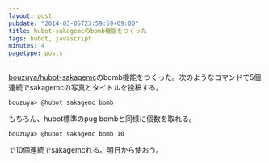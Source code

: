 ```yaml
---
layout: post
pubdate: "2014-03-05T23:59:59+09:00"
title: hubot-sakagemcのbomb機能をつくった
tags: hubot, javascript
minutes: 4
pagetype: posts
---
```

[bouzuya/hubot-sakagemc][]のbomb機能をつくった。次のようなコマンドで5個連続でsakagemcの写真とタイトルを投稿する。

    bouzuya> @hubot sakagemc bomb

もちろん、hubot標準のpug bombと同様に個数を取れる。

    bouzuya> @hubot sakagemc bomb 10

で10個連続でsakagemcれる。明日から使おう。

[bouzuya/hubot-sakagemc]: https://github.com/bouzuya/hubot-sakagemc
